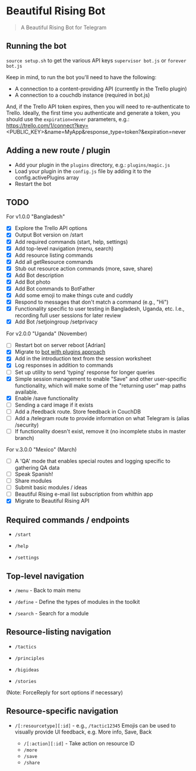# Beautiful Rising Bot

> A Beautiful Rising Bot for Telegram

## Running the bot

`source setup.sh` to get the various API keys
`supervisor bot.js` or `forever bot.js`

Keep in mind, to run the bot you'll need to have the following:

* A connection to a content-providing API (currently in the Trello plugin)
* A connection to a couchdb instance (required in bot.js)

And, if the Trello API token expires, then you will need to re-authenticate to Trello. Ideally, the first time you authenticate and generate a token, you should use the `expiration=never` parameters, e.g.: https://trello.com/1/connect?key=<PUBLIC_KEY>&name=MyApp&response_type=token?&expiration=never

## Adding a new route / plugin

* Add your plugin in the `plugins` directory, e.g.: `plugins/magic.js`
* Load your plugin in the `config.js` file by adding it to the config.activePlugins array
* Restart the bot

## TODO 

For v1.0.0 "Bangladesh"
- [x] Explore the Trello API options
- [x] Output Bot version on /start
- [x] Add required commands (start, help, settings)
- [x] Add top-level navigation (menu, search)
- [x] Add resource listing commands
- [x] Add all getResource commands
- [x] Stub out resource action commands (more, save, share)
- [x] Add Bot description
- [x] Add Bot photo
- [x] Add Bot commands to BotFather
- [x] Add some emoji to make things cute and cuddly
- [x] Respond to messages that don't match a command (e.g., "Hi")
- [x] Functionality specific to user testing in Bangladesh, Uganda, etc. I.e., recording full user sessions for later review
- [x] Add Bot /setjoingroup /setprivacy

For v2.0.0 "Uganda" (November)
- [ ] Restart bot on server reboot [Adrian]
- [x] Migrate to [bot with plugins approach](https://github.com/crisbal/Node-Telegram-Bot) 
- [x] Add in the introduction text from the session worksheet
- [x] Log responses in addition to commands
- [ ] Set up utility to send 'typing' response for longer queries
- [x] Simple session management to enable "Save" and other user-specific functionality, which will make some of the "returning user" map paths available.
- [x] Enable /save functionality
- [ ] Sending a card image if it exists
- [ ] Add a /feedback route. Store feedback in CouchDB
- [ ] Add a /telegram route to provide information on what Telegram is (alias /security)
- [ ] If functionality doesn't exist, remove it (no incomplete stubs in master branch)

For v.3.0.0 "Mexico" (March)
- [ ] A 'QA' mode that enables special routes and logging specific to gathering QA data
- [ ] Speak Spanish!
- [ ] Share modules
- [ ] Submit basic modules / ideas
- [ ] Beautiful Rising e-mail list subscription from whithin app
- [x] Migrate to Beautiful Rising API

## Required commands / endpoints

* `/start`

* `/help`

* `/settings`

## Top-level navigation


* `/menu` - Back to main menu

* `/define` - Define the types of modules in the toolkit

* `/search` - Search for a module

## Resource-listing navigation

* `/tactics`

* `/principles`

* `/bigideas`

* `/stories`

(Note: ForceReply for sort options if necessary)

## Resource-specific navigation

* `/[:resourcetype][:id]` - e.g., `/tactic12345`
Emojis can be used to visually provide UI feedback, e.g. More info, Save, Back
    
    * `/[:action][:id]` - Take action on resource ID
    * `/more`
    * `/save`
    * `/share`
